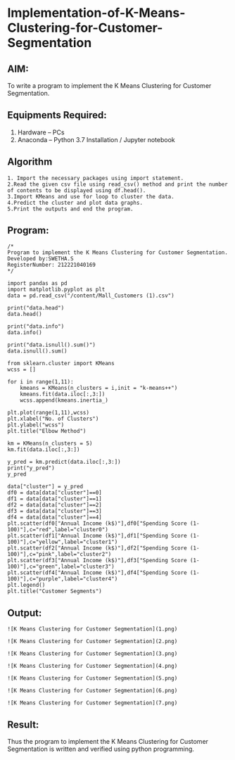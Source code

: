 # Implementation-of-K-Means-Clustering-for-Customer-Segmentation

## AIM:
To write a program to implement the K Means Clustering for Customer Segmentation.

## Equipments Required:
1. Hardware – PCs
2. Anaconda – Python 3.7 Installation / Jupyter notebook

## Algorithm
```
1. Import the necessary packages using import statement.
2.Read the given csv file using read_csv() method and print the number of contents to be displayed using df.head().
3.Import KMeans and use for loop to cluster the data.
4.Predict the cluster and plot data graphs.
5.Print the outputs and end the program.
```
## Program:
```
/*
Program to implement the K Means Clustering for Customer Segmentation.
Developed by:SWETHA.S 
RegisterNumber: 212221040169 
*/
```
```
import pandas as pd
import matplotlib.pyplot as plt
data = pd.read_csv("/content/Mall_Customers (1).csv")

print("data.head")
data.head()

print("data.info")
data.info()

print("data.isnull().sum()")
data.isnull().sum()

from sklearn.cluster import KMeans
wcss = []

for i in range(1,11):
    kmeans = KMeans(n_clusters = i,init = "k-means++")
    kmeans.fit(data.iloc[:,3:])
    wcss.append(kmeans.inertia_)
    
plt.plot(range(1,11),wcss)
plt.xlabel("No. of Clusters")
plt.ylabel("wcss")
plt.title("Elbow Method")

km = KMeans(n_clusters = 5)
km.fit(data.iloc[:,3:])

y_pred = km.predict(data.iloc[:,3:])
print("y_pred")
y_pred

data["cluster"] = y_pred
df0 = data[data["cluster"]==0]
df1 = data[data["cluster"]==1]
df2 = data[data["cluster"]==2]
df3 = data[data["cluster"]==3]
df4 = data[data["cluster"]==4]
plt.scatter(df0["Annual Income (k$)"],df0["Spending Score (1-100)"],c="red",label="cluster0")
plt.scatter(df1["Annual Income (k$)"],df1["Spending Score (1-100)"],c="yellow",label="cluster1")
plt.scatter(df2["Annual Income (k$)"],df2["Spending Score (1-100)"],c="pink",label="cluster2")
plt.scatter(df3["Annual Income (k$)"],df3["Spending Score (1-100)"],c="green",label="cluster3")
plt.scatter(df4["Annual Income (k$)"],df4["Spending Score (1-100)"],c="purple",label="cluster4")
plt.legend()
plt.title("Customer Segments")
```
## Output:
```
![K Means Clustering for Customer Segmentation](1.png)

![K Means Clustering for Customer Segmentation](2.png)

![K Means Clustering for Customer Segmentation](3.png)

![K Means Clustering for Customer Segmentation](4.png)

![K Means Clustering for Customer Segmentation](5.png)

![K Means Clustering for Customer Segmentation](6.png)

![K Means Clustering for Customer Segmentation](7.png)
```

## Result:
Thus the program to implement the K Means Clustering for Customer Segmentation is written and verified using python programming.
